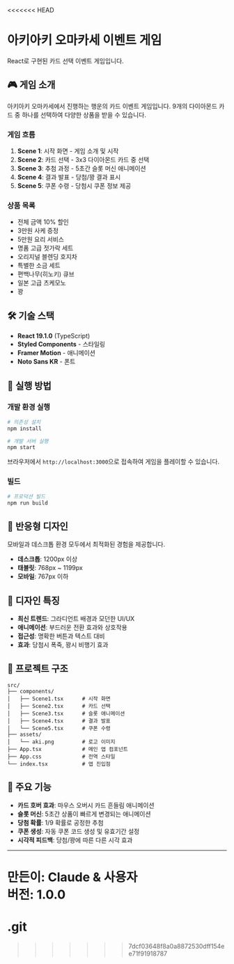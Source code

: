 <<<<<<< HEAD
# 아키아키 오마카세 이벤트 게임

React로 구현된 카드 선택 이벤트 게임입니다.

## 🎮 게임 소개

아키아키 오마카세에서 진행하는 행운의 카드 이벤트 게임입니다. 9개의 다이아몬드 카드 중 하나를 선택하여 다양한 상품을 받을 수 있습니다.

### 게임 흐름

1. **Scene 1**: 시작 화면 - 게임 소개 및 시작
2. **Scene 2**: 카드 선택 - 3x3 다이아몬드 카드 중 선택
3. **Scene 3**: 추첨 과정 - 5초간 슬롯 머신 애니메이션
4. **Scene 4**: 결과 발표 - 당첨/꽝 결과 표시
5. **Scene 5**: 쿠폰 수령 - 당첨시 쿠폰 정보 제공

### 상품 목록

- 전체 금액 10% 할인
- 3만원 사케 증정
- 5만원 요리 서비스
- 명품 고급 젓가락 세트
- 오리지널 블렌딩 호지차
- 특별한 소금 세트
- 편백나무(히노키) 큐브
- 일본 고급 츠케모노
- 꽝

## 🛠 기술 스택

- **React 19.1.0** (TypeScript)
- **Styled Components** - 스타일링
- **Framer Motion** - 애니메이션
- **Noto Sans KR** - 폰트

## 🚀 실행 방법

### 개발 환경 실행

```bash
# 의존성 설치
npm install

# 개발 서버 실행
npm start
```

브라우저에서 `http://localhost:3000`으로 접속하여 게임을 플레이할 수 있습니다.

### 빌드

```bash
# 프로덕션 빌드
npm run build
```

## 📱 반응형 디자인

모바일과 데스크톱 환경 모두에서 최적화된 경험을 제공합니다.

- **데스크톱**: 1200px 이상
- **태블릿**: 768px ~ 1199px
- **모바일**: 767px 이하

## 🎨 디자인 특징

- **최신 트렌드**: 그라디언트 배경과 모던한 UI/UX
- **애니메이션**: 부드러운 전환 효과와 상호작용
- **접근성**: 명확한 버튼과 텍스트 대비
- **효과**: 당첨시 폭죽, 꽝시 비행기 효과

## 📂 프로젝트 구조

```
src/
├── components/
│   ├── Scene1.tsx      # 시작 화면
│   ├── Scene2.tsx      # 카드 선택
│   ├── Scene3.tsx      # 슬롯 애니메이션
│   ├── Scene4.tsx      # 결과 발표
│   └── Scene5.tsx      # 쿠폰 수령
├── assets/
│   └── aki.png         # 로고 이미지
├── App.tsx             # 메인 앱 컴포넌트
├── App.css             # 전역 스타일
└── index.tsx           # 앱 진입점
```

## 🎯 주요 기능

- **카드 호버 효과**: 마우스 오버시 카드 흔들림 애니메이션
- **슬롯 머신**: 5초간 상품이 빠르게 변경되는 애니메이션
- **당첨 확률**: 1/9 확률로 공정한 추첨
- **쿠폰 생성**: 자동 쿠폰 코드 생성 및 유효기간 설정
- **시각적 피드백**: 당첨/꽝에 따른 다른 시각 효과

---

만든이: Claude & 사용자  
버전: 1.0.0
=======
# .git

>>>>>>> 7dcf03648f8a0a8872530dff154ee71f91918787
